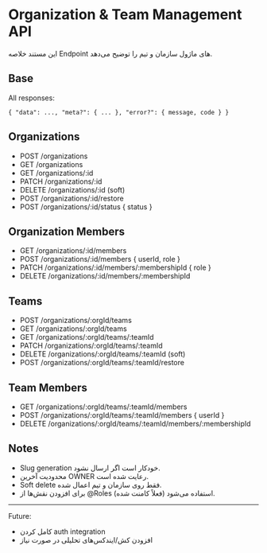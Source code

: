 # Organization & Team Management API

این مستند خلاصه Endpoint های ماژول سازمان و تیم را توضیح می‌دهد.

## Base

All responses:

```
{ "data": ..., "meta?": { ... }, "error?": { message, code } }
```

## Organizations

- POST /organizations
- GET /organizations
- GET /organizations/:id
- PATCH /organizations/:id
- DELETE /organizations/:id (soft)
- POST /organizations/:id/restore
- POST /organizations/:id/status { status }

## Organization Members

- GET /organizations/:id/members
- POST /organizations/:id/members { userId, role }
- PATCH /organizations/:id/members/:membershipId { role }
- DELETE /organizations/:id/members/:membershipId

## Teams

- POST /organizations/:orgId/teams
- GET /organizations/:orgId/teams
- GET /organizations/:orgId/teams/:teamId
- PATCH /organizations/:orgId/teams/:teamId
- DELETE /organizations/:orgId/teams/:teamId (soft)
- POST /organizations/:orgId/teams/:teamId/restore

## Team Members

- GET /organizations/:orgId/teams/:teamId/members
- POST /organizations/:orgId/teams/:teamId/members { userId }
- DELETE /organizations/:orgId/teams/:teamId/members/:membershipId

## Notes

- Slug generation خودکار است اگر ارسال نشود.
- محدودیت آخرین OWNER رعایت شده است.
- Soft delete فقط روی سازمان و تیم اعمال شده.
- برای افزودن نقش‌ها از @Roles (فعلاً کامنت شده) استفاده می‌شود.

---

Future:

- کامل کردن auth integration
- افزودن کش/ایندکس‌های تحلیلی در صورت نیاز
